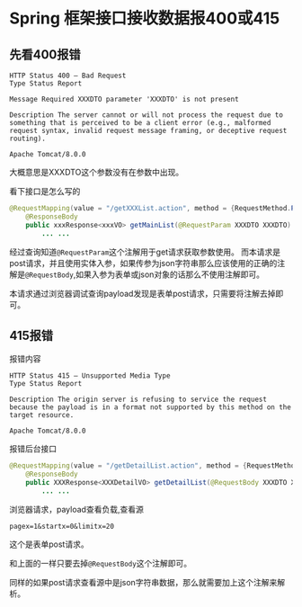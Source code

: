# Spring 框架接口接收数据报400或415

## 先看400报错

```
HTTP Status 400 – Bad Request
Type Status Report

Message Required XXXDTO parameter 'XXXDTO' is not present

Description The server cannot or will not process the request due to something that is perceived to be a client error (e.g., malformed request syntax, invalid request message framing, or deceptive request routing).

Apache Tomcat/8.0.0
```
大概意思是XXXDTO这个参数没有在参数中出现。

看下接口是怎么写的

```java
@RequestMapping(value = "/getXXXList.action", method = {RequestMethod.POST}, produces = {"application/json;charset=UTF-8"})
    @ResponseBody
    public xxxResponse<xxxVO> getMainList(@RequestParam XXXDTO XXXDTO) {
        ... ...
```
经过查询知道`@RequestParam`这个注解用于get请求获取参数使用。
而本请求是post请求，并且使用实体入参，如果传参为json字符串那么应该使用的正确的注解是`@RequestBody`,如果入参为表单或json对象的话那么不使用注解即可。

本请求通过浏览器调试查询payload发现是表单post请求，只需要将注解去掉即可。

## 415报错
报错内容
```
HTTP Status 415 – Unsupported Media Type
Type Status Report

Description The origin server is refusing to service the request because the payload is in a format not supported by this method on the target resource.

Apache Tomcat/8.0.0
```

报错后台接口
```java
@RequestMapping(value = "/getDetailList.action", method = {RequestMethod.POST}, produces = {"application/json;charset=UTF-8"})
    @ResponseBody
    public XXXResponse<XXXDetailVO> getDetailList(@RequestBody XXXDTO XXXDTO) {
        ... ...
```
浏览器请求，payload查看负载,查看源
```
pagex=1&startx=0&limitx=20
```
这个是表单post请求。

和上面的一样只要去掉`@RequestBody`这个注解即可。

同样的如果post请求查看源中是json字符串数据，那么就需要加上这个注解来解析。